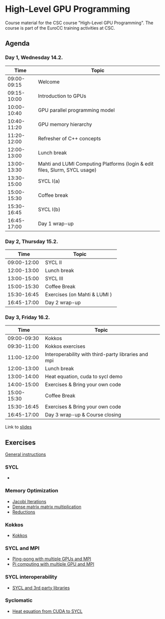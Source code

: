 # High-Level GPU Programming

Course material for the CSC course "High-Level GPU Programming". The course is
part of the EuroCC training activities at CSC.

## Agenda

### Day 1, Wednesday 14.2.

| Time         | Topic |
| ----         | ----- |
| 09:00-09:15  | Welcome
| 09:15-10:00  | Introduction to GPUs
| 10:00-10:40  | GPU parallel programming model
| 10:40-11:20  | GPU memory hierarchy
| 11:20-12:00  | Refresher of C++ concepts
| 12:00-13:00  | Lunch break
| 13:00-13:30  | Mahti and LUMI Computing Platforms (login & edit files, Slurm, SYCL usage)
| 13:30-15:00  | SYCL I(a)
| 15:00-15:30  | Coffee break
| 15:30-16:45  | SYCL I(b)
| 16:45-17:00  | Day 1 wrap-up

### Day 2, Thursday 15.2.

| Time         | Topic |
| ----         | ----- |
| 09:00-12:00  | SYCL II
| 12:00-13:00  | Lunch break
| 13:00-15:00  | SYCL III
| 15:00-15:30  | Coffee Break
| 15:30-16:45  | Exercises (on Mahti & LUMI )   
| 16:45-17:00  | Day 2 wrap-up

### Day 3, Friday 16.2.

| Time         | Topic |
| ----         | ----- |
| 09:00-09:30  | Kokkos
| 09:30-11:00  | Kokkos exercises
| 11:00-12:00  | Interoperability with third-party libraries and mpi
| 12:00-13:00  | Lunch break
| 13:00-14:00  | Heat equation, cuda to sycl demo
| 14:00-15:00  | Exercises & Bring your own code
| 15:00-15:30  | Coffee Break
| 15:30-16:45  | Exercises & Bring your own code
| 16:45-17:00  | Day 3 wrap-up & Course closing


Link to [slides](https://kannu.csc.fi/s/gZSBE8DbeEKZjRw)
## Exercises

[General instructions](Exercises_Instructions.md)

### SYCL 

- 

### Memory Optimization

- [Jacobi Iterations](exercises/sycl/07-jacobi)
- [Dense matrix matrix multiplication](exercises/sycl/04-matrix-matrix-mul)
- [Reductions](exercises/sycl/06-reduction-direct)

### Kokkos
- [Kokkos](/exercises/kokkos)

### SYCL and MPI
- [Ping-pong with multiple GPUs and MPI](exercises/sycl/08-ping-pong)
- [Pi computing with multiple GPU and MPI](exercises/sycl/11-pi/)
  
### SYCL interoperability

- [SYCL and 3rd party libraries](exercises/sycl/09-interoperability/)

### Syclomatic
- [Heat equation from CUDA to SYCL](exercises/sycl/10-heat-equation-from-cuda/)
 
